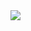 <a href="https://i90rr.github.io/index.html">
<img src="https://raw.githubusercontent.com/i90rr/i90rr.github.io/master/resources/loading-screen-another-day.gif" border="0">
</a>
